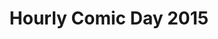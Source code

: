 ---
layout: story
title: Hourly Comic Day 2015
image: /assets/comics/hourlies2015-
imageType: .jpeg
pageNumber: 1
baseurl: /other/hourlies/hourlies2015-
numPages: 8
---